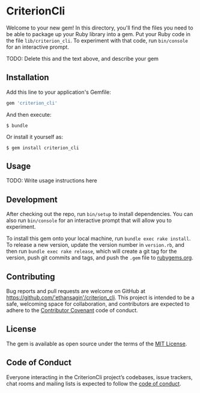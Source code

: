 # CriterionCli

Welcome to your new gem! In this directory, you'll find the files you need to be able to package up your Ruby library into a gem. Put your Ruby code in the file `lib/criterion_cli`. To experiment with that code, run `bin/console` for an interactive prompt.

TODO: Delete this and the text above, and describe your gem

## Installation

Add this line to your application's Gemfile:

```ruby
gem 'criterion_cli'
```

And then execute:

    $ bundle

Or install it yourself as:

    $ gem install criterion_cli

## Usage

TODO: Write usage instructions here

## Development

After checking out the repo, run `bin/setup` to install dependencies. You can also run `bin/console` for an interactive prompt that will allow you to experiment.

To install this gem onto your local machine, run `bundle exec rake install`. To release a new version, update the version number in `version.rb`, and then run `bundle exec rake release`, which will create a git tag for the version, push git commits and tags, and push the `.gem` file to [rubygems.org](https://rubygems.org).

## Contributing

Bug reports and pull requests are welcome on GitHub at https://github.com/'ethansagin'/criterion_cli. This project is intended to be a safe, welcoming space for collaboration, and contributors are expected to adhere to the [Contributor Covenant](http://contributor-covenant.org) code of conduct.

## License

The gem is available as open source under the terms of the [MIT License](https://opensource.org/licenses/MIT).

## Code of Conduct

Everyone interacting in the CriterionCli project’s codebases, issue trackers, chat rooms and mailing lists is expected to follow the [code of conduct](https://github.com/'ethansagin'/criterion_cli/blob/master/CODE_OF_CONDUCT.md).
